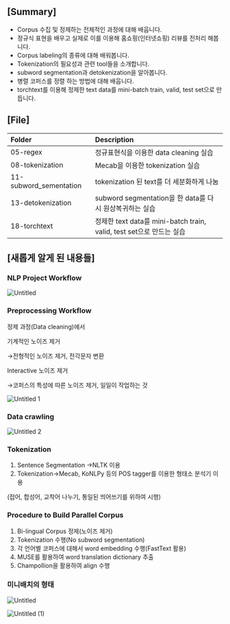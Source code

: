 ## [Summary]

- Corpus 수집 및 정제하는 전체적인 과정에 대해 배웁니다.
- 정규식 표현을 배우고 실제로 이를 이용해 홈쇼핑(인터넷쇼핑) 리뷰를 전처리 해봅니다.
- Corpus labeling의 종류에 대해 배워봅니다.
- Tokenization의 필요성과 관련 tool들을 소개합니다.
- subword segmentation과 detokenization을 알아봅니다.
- 병렬 코퍼스를 정렬 하는 방법에 대해 배웁니다.
- torchtext를 이용해 정제한 text data를 mini-batch train, valid, test set으로 만듭니다.

## [File]

|Folder| Description|
|:-- |:-- |
|05-regex |정규표현식을 이용한 data cleaning 실습|
|08-tokenization |Mecab을 이용한 tokenization 실습 |
|11-subword_sementation |tokenization 된 text를 더 세분화하게 나눔 |
|13-detokenization|subword segmentation을 한 data를 다시 원상복귀하는 실습 |
|18-torchtext|정제한 text data를 mini-batch train, valid, test set으로 만드는 실습 |

## [새롭게 알게 된 내용들]

### NLP Project Workflow

![Untitled](https://user-images.githubusercontent.com/55529617/106600548-ef0fe800-659d-11eb-9117-ce5275b27058.png)

### Preprocessing Workflow

정제 과정(Data cleaning)에서 

기계적인 노이즈 제거

→전형적인 노이즈 제거, 전각문자 변환

Interactive 노이즈 제거

→코퍼스의 특성에 따른 노이즈 제거, 일일이 작업하는 것

![Untitled 1](https://user-images.githubusercontent.com/55529617/106600544-ed462480-659d-11eb-9d5b-19e789b41e1e.png)

### Data crawling

![Untitled 2](https://user-images.githubusercontent.com/55529617/106600545-ee775180-659d-11eb-94a1-aa26c5880018.png)

### Tokenization

1. Sentence Segmentation →NLTK 이용
2. Tokenization→Mecab, KoNLPy 등의 POS tagger를 이용한 형태소 분석기 이용

(접어, 합성어, 교착어 나누기, 통일된 띄어쓰기를 위하여 시행)

### Procedure to Build Parallel Corpus

1. Bi-lingual Corpus 정제(노이즈 제거)
2. Tokenization 수행(No subword segmentation)
3. 각 언어별 코퍼스에 대해서 word embedding 수행(FastText 활용)
4. MUSE를 활용하여 word translation dictionary 추출
5. Champollion을 활용하여 align 수행

### 미니배치의 형태

![Untitled](https://user-images.githubusercontent.com/55529617/106778609-80a85400-6689-11eb-874c-5cf85b66e8f3.png)

![Untitled (1)](https://user-images.githubusercontent.com/55529617/106778619-82721780-6689-11eb-9d88-95d9b9f7c182.png)
